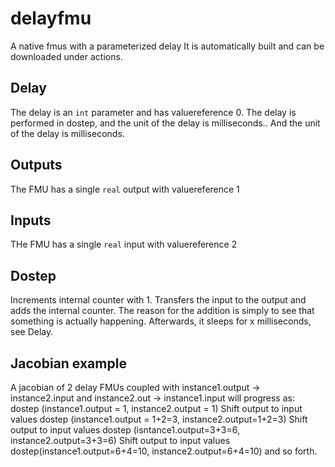 # delayfmu
A native fmus with a parameterized delay
It is automatically built and can be downloaded under actions.

## Delay
The delay is an `int` parameter and has valuereference 0.
The delay is performed in dostep, and the unit of the delay is milliseconds.. And the unit of the delay is milliseconds.

## Outputs
The FMU has a single `real` output with valuereference 1

## Inputs
THe FMU has a single `real` input with valuereference 2

## Dostep
Increments internal counter with 1.
Transfers the input to the output and adds the internal counter. The reason for the addition is simply to see that something is actually happening.
Afterwards, it sleeps for x milliseconds, see Delay.

## Jacobian example
A jacobian of 2 delay FMUs coupled with instance1.output -> instance2.input and instance2.out -> instance1.input
will progress as:
dostep (instance1.output = 1, instance2.output = 1)
Shift output to input values
dostep (instance1.output = 1+2=3, instance2.output=1+2=3)
Shift output to input values
dostep (isntance1.output=3+3=6, instance2.output=3+3=6)
Shift output to input values
dostep(instance1.output=6+4=10, instance2.output=6+4=10)
and so forth.



